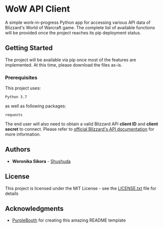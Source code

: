 
# WoW API Client

A simple work-in-progress Python app for accessing various API data of Blizzard's World of Warcraft game.
The complete list of available functions will be provided once the project reaches its pip deployment status.

## Getting Started

The project will be available via pip once most of the features are implemented. At this time, please download the files as-is.

### Prerequisites

This project uses:

```
Python 3.7
```

as well as following packages:

```
requests
```

The end user will also need to obtain a valid Blizzard API **client ID** and **client secret** to connect. Please refer to [official Blizzard's API documentation](https://develop.battle.net/documentation) for more information.

## Authors

* **Weronika Sikora** - [Shushuda](https://github.com/Shushuda)

## License

This project is licensed under the MIT License - see the [LICENSE.txt](LICENSE.txt) file for details

## Acknowledgments

* [PurpleBooth](https://gist.github.com/PurpleBooth) for creating this amazing README template
